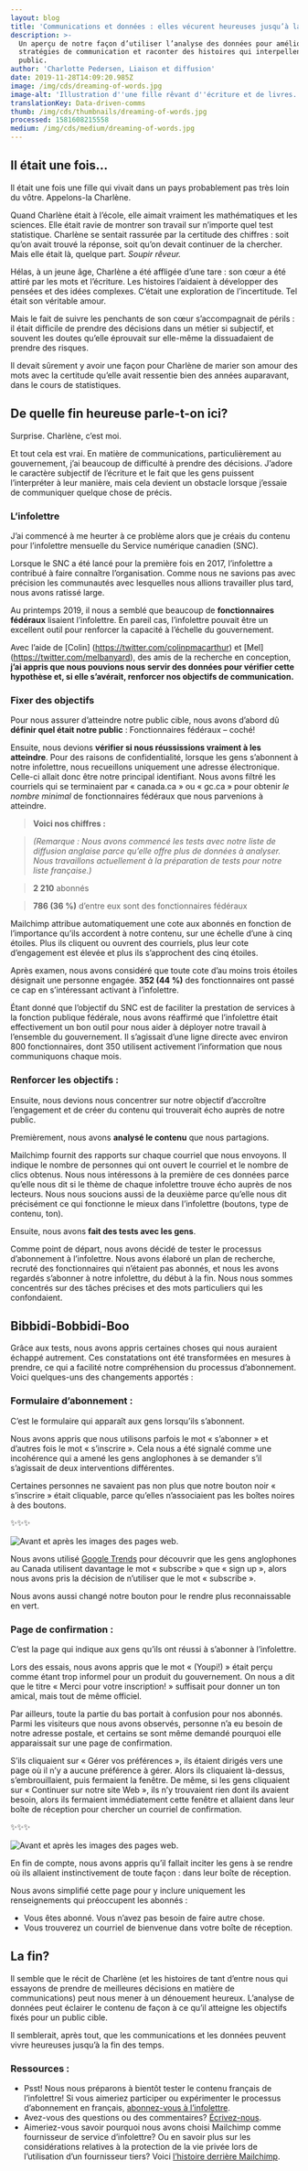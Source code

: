 ```yaml
---
layout: blog
title: 'Communications et données : elles vécurent heureuses jusqu’à la fin des temps'
description: >-
  Un aperçu de notre façon d’utiliser l’analyse des données pour améliorer les
  stratégies de communication et raconter des histoires qui interpellent notre
  public.
author: 'Charlotte Pedersen, Liaison et diffusion'
date: 2019-11-28T14:09:20.985Z
image: /img/cds/dreaming-of-words.jpg
image-alt: 'Illustration d''une fille rêvant d''écriture et de livres. '
translationKey: Data-driven-comms
thumb: /img/cds/thumbnails/dreaming-of-words.jpg
processed: 1581608215558
medium: /img/cds/medium/dreaming-of-words.jpg
---
```

## Il était une fois...

Il était une fois une fille qui vivait dans un pays probablement pas très loin du vôtre. Appelons-la Charlène.  

Quand Charlène était à l’école, elle aimait vraiment les mathématiques et les sciences. Elle était ravie de montrer son travail sur n’importe quel test statistique. Charlène se sentait rassurée par la certitude des chiffres : soit qu’on avait trouvé la réponse, soit qu’on devait continuer de la chercher. Mais elle était là, quelque part. *Soupir rêveur.*

Hélas, à un jeune âge, Charlène a été affligée d’une tare : son cœur a été attiré par les mots et l’écriture. Les histoires l’aidaient à développer des pensées et des idées complexes. C’était une exploration de l’incertitude. Tel était son véritable amour. 

Mais le fait de suivre les penchants de son cœur s’accompagnait de périls : il était difficile de prendre des décisions dans un métier si subjectif, et souvent les doutes qu’elle éprouvait sur elle-même la dissuadaient de prendre des risques. 

Il devait sûrement y avoir une façon pour Charlène de marier son amour des mots avec la certitude qu’elle avait ressentie bien des années auparavant, dans le cours de statistiques.

## De quelle fin heureuse parle-t-on ici?

Surprise. Charlène, c’est moi. 

Et tout cela est vrai. En matière de communications, particulièrement au gouvernement, j’ai beaucoup de difficulté à prendre des décisions. J’adore le caractère subjectif de l’écriture et le fait que les gens puissent l’interpréter à leur manière, mais cela devient un obstacle lorsque j’essaie de communiquer quelque chose de précis.

### L’infolettre

J’ai commencé à me heurter à ce problème alors que je créais du contenu pour l’infolettre mensuelle du Service numérique canadien (SNC). 

Lorsque le SNC a été lancé pour la première fois en 2017, l’infolettre a contribué à faire connaître l’organisation. Comme nous ne savions pas avec précision les communautés avec lesquelles nous allions travailler plus tard, nous avons ratissé large.

Au printemps 2019, il nous a semblé que beaucoup de **fonctionnaires fédéraux** lisaient l’infolettre. En pareil cas, l’infolettre pouvait être un excellent outil pour renforcer la capacité à l’échelle du gouvernement. 

Avec l’aide de [Colin] (https://twitter.com/colinpmacarthur) et [Mel] (https://twitter.com/melbanyard), des amis de la recherche en conception, **j’ai appris que nous pouvions nous servir des données pour vérifier cette hypothèse et, si elle s’avérait, renforcer nos objectifs de communication.** 

### Fixer des objectifs
Pour nous assurer d’atteindre notre public cible, nous avons d’abord dû **définir quel était notre public** : Fonctionnaires fédéraux – coché!

Ensuite, nous devions **vérifier si nous réussissions vraiment à les atteindre**. Pour des raisons de confidentialité, lorsque les gens s’abonnent à notre infolettre, nous recueillons uniquement une adresse électronique. Celle-ci allait donc être notre principal identifiant. Nous avons filtré les courriels qui se terminaient par « canada.ca » ou « gc.ca » pour obtenir *le nombre minimal* de fonctionnaires fédéraux que nous parvenions à atteindre. 

> **Voici nos chiffres :** 

> _(Remarque : Nous avons commencé les tests avec notre liste de diffusion anglaise parce qu’elle offre plus de données à analyser. Nous travaillons actuellement à la préparation de tests pour notre liste française.)_ 

> **2 210** abonnés

> **786 (36 %)** d’entre eux sont des fonctionnaires fédéraux

Mailchimp attribue automatiquement une cote aux abonnés en fonction de l’importance qu’ils accordent à notre contenu, sur une échelle d’une à cinq étoiles. Plus ils cliquent ou ouvrent des courriels, plus leur cote d’engagement est élevée et plus ils s’approchent des cinq étoiles.  

Après examen, nous avons considéré que toute cote d’au moins trois étoiles désignait une personne engagée. **352 (44 %)** des fonctionnaires ont passé ce cap en s’intéressant activant à l’infolettre.

Étant donné que l’objectif du SNC est de faciliter la prestation de services à la fonction publique fédérale, nous avons réaffirmé que l’infolettre était effectivement un bon outil pour nous aider à déployer notre travail à l’ensemble du gouvernement. Il s’agissait d’une ligne directe avec environ 800 fonctionnaires, dont 350 utilisent activement l’information que nous communiquons chaque mois.

### Renforcer les objectifs :
Ensuite, nous devions nous concentrer sur notre objectif d’accroître l’engagement et de créer du contenu qui trouverait écho auprès de notre public. 

Premièrement, nous avons **analysé le contenu** que nous partagions. 

Mailchimp fournit des rapports sur chaque courriel que nous envoyons. Il indique le nombre de personnes qui ont ouvert le courriel et le nombre de clics obtenus. Nous nous intéressons à la première de ces données parce qu’elle nous dit si le thème de chaque infolettre trouve écho auprès de nos lecteurs. Nous nous soucions aussi de la deuxième parce qu’elle nous dit précisément ce qui fonctionne le mieux dans l’infolettre (boutons, type de contenu, ton). 

Ensuite, nous avons **fait des tests avec les gens**. 

Comme point de départ, nous avons décidé de tester le processus d’abonnement à l’infolettre. Nous avons élaboré un plan de recherche, recruté des fonctionnaires qui n’étaient pas abonnés, et nous les avons regardés s’abonner à notre infolettre, du début à la fin. Nous nous sommes concentrés sur des tâches précises et des mots particuliers qui les confondaient. 

## Bibbidi-Bobbidi-Boo

Grâce aux tests, nous avons appris certaines choses qui nous auraient échappé autrement. Ces constatations ont été transformées en mesures à prendre, ce qui a facilité notre compréhension du processus d’abonnement. Voici quelques-uns des changements apportés :

### Formulaire d’abonnement :

C’est le formulaire qui apparaît aux gens lorsqu’ils s’abonnent.

Nous avons appris que nous utilisons parfois le mot « s’abonner » et d’autres fois le mot « s’inscrire ». Cela nous a été signalé comme une incohérence qui a amené les gens anglophones à se demander s’il s’agissait de deux interventions différentes. 

Certaines personnes ne savaient pas non plus que notre bouton noir « s’inscrire » était cliquable, parce qu’elles n’associaient pas les boîtes noires à des boutons. 

✨✨✨

![Avant et après les images des pages web.](/img/cds/FR-Newsletter1.jpg)

Nous avons utilisé [Google Trends](https://trends.google.com/trends/?geo=CA) pour découvrir que les gens anglophones au Canada utilisent davantage le mot « subscribe » que « sign up », alors nous avons pris la décision de n’utiliser que le mot « subscribe ». 

Nous avons aussi changé notre bouton pour le rendre plus reconnaissable en vert.  

### Page de confirmation :

C’est la page qui indique aux gens qu’ils ont réussi à s’abonner à l’infolettre. 

Lors des essais, nous avons appris que le mot « (Youpi!) » était perçu comme étant trop informel pour un produit du gouvernement. On nous a dit que le titre « Merci pour votre inscription! » suffisait pour donner un ton amical, mais tout de même officiel. 

Par ailleurs, toute la partie du bas portait à confusion pour nos abonnés. Parmi les visiteurs que nous avons observés, personne n’a eu besoin de notre adresse postale, et certains se sont même demandé pourquoi elle apparaissait sur une page de confirmation. 

S’ils cliquaient sur « Gérer vos préférences », ils étaient dirigés vers une page où il n’y a aucune préférence à gérer. Alors ils cliquaient là-dessus, s’embrouillaient, puis fermaient la fenêtre. De même, si les gens cliquaient sur « Continuer sur notre site Web », ils n’y trouvaient rien dont ils avaient besoin, alors ils fermaient immédiatement cette fenêtre et allaient dans leur boîte de réception pour chercher un courriel de confirmation. 

✨✨✨

![Avant et après les images des pages web.](/img/cds/FR-Newsletter2.jpg)

En fin de compte, nous avons appris qu’il fallait inciter les gens à se rendre où ils allaient instinctivement de toute façon : dans leur boîte de réception.

Nous avons simplifié cette page pour y inclure uniquement les renseignements qui préoccupent les abonnés :

* Vous êtes abonné. Vous n’avez pas besoin de faire autre chose. 
* Vous trouverez un courriel de bienvenue dans votre boîte de réception. 


## La fin?
Il semble que le récit de Charlène (et les histoires de tant d’entre nous qui essayons de prendre de meilleures décisions en matière de communications) peut nous mener à un dénouement heureux. L’analyse de données peut éclairer le contenu de façon à ce qu’il atteigne les objectifs fixés pour un public cible. 

Il semblerait, après tout, que les communications et les données peuvent vivre heureuses jusqu’à la fin des temps.  

### Ressources :
* Psst! Nous nous préparons à bientôt tester le contenu français de l’infolettre! Si vous aimeriez participer ou expérimenter le processus d’abonnement en français, [abonnez-vous à l’infolettre](https://canada.us15.list-manage.com/subscribe?u=729a207773f7324e217a1d945&id=5fe89f4d28).
* Avez-vous des questions ou des commentaires? [Écrivez-nous](mailto:elise.cossette@tbs-sct.gc.ca).
* Aimeriez-vous savoir pourquoi nous avons choisi Mailchimp comme fournisseur de service d’infolettre? Ou en savoir plus sur les considérations relatives à la protection de la vie privée lors de l’utilisation d’un fournisseur tiers? Voici [l’histoire derrière Mailchimp](https://digital.canada.ca/files/story-behind-mailchimp-fr.docx). 



